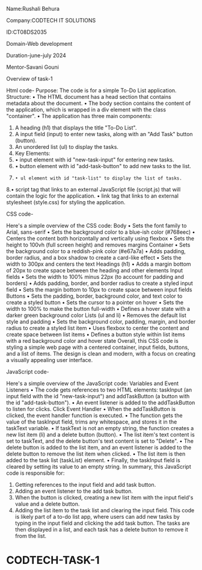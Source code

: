  Name:Rushali Behura
 
 Company:CODTECH IT SOLUTIONS
 
 ID:CT08DS2035
 
 Domain-Web development 
 
 Duration-june-july 2024
 
 Mentor-Savani Gouni





 
Overview of task-1


Html code- Purpose: The code is for a simple To-Do List application. Structure: • The HTML document has a head section that contains metadata about the document. • The body section contains the content of the application, which is wrapped in a div element with the class "container". • The application has three main components:
1.	A heading (h1) that displays the title "To-Do List".
2.	A input field (input) to enter new tasks, along with an "Add Task" button (button).
3.	An unordered list (ul) to display the tasks.
4.	Key Elements:
5.	 • input element with id "new-task-input" for entering new tasks.
6.	  • button element with id "add-task-button" to add new tasks to the list.
7.	   • ul element with id "task-list" to display the list of tasks.
8.• script tag that links to an external JavaScript file (script.js) that will contain the logic for the application. 
• link tag that links to an external stylesheet (style.css) for styling the application.

CSS code-

Here's a simple overview of the CSS code: Body
• Sets the font family to Arial, sans-serif
• Sets the background color to a blue-ish color (#768eec)
• Centers the content both horizontally and vertically using flexbox
 • Sets the height to 100vh (full screen height) and removes margins Container
• Sets the background color to a reddish-pink color (#e67a7a)
• Adds padding, border radius, and a box shadow to create a card-like effect
• Sets the width to 300px and centers the text Headings (h1)
• Adds a margin bottom of 20px to create space between the heading and other elements Input fields
• Sets the width to 100% minus 22px (to account for padding and borders)
 • Adds padding, border, and border radius to create a styled input field
 • Sets the margin bottom to 10px to create space between input fields Buttons
 • Sets the padding, border, background color, and text color to create a styled button
• Sets the cursor to a pointer on hover
 • Sets the width to 100% to make the button full-width
• Defines a hover state with a darker green background color Lists (ul and li)
• Removes the default list style and padding
• Sets the background color, padding, margin, and border radius to create a styled list item
 • Uses flexbox to center the content and create space between list items
• Defines a button style within list items with a red background color and hover state Overall, this CSS code is styling a simple web page with a centered container, input fields, buttons, and a list of items. The design is clean and modern, with a focus on creating a visually appealing user interface.

JavaScript code-

 Here's a simple overview of the JavaScript code: Variables and Event Listeners
 • The code gets references to two HTML elements: taskInput (an input field with the id "new-task-input") and addTaskButton (a button with the id "add-task-button").
 • An event listener is added to the addTaskButton to listen for clicks. Click Event Handler
 • When the addTaskButton is clicked, the event handler function is executed.
 • The function gets the value of the taskInput field, trims any whitespace, and stores it in the taskText variable. • If taskText is not an empty string, the function creates a new list item (li) and a delete button (button).
 • The list item's text content is set to taskText, and the delete button's text content is set to "Delete".
 • The delete button is added to the list item, and an event listener is added to the delete button to remove the list item when clicked.
 • The list item is then added to the task list (taskList) element. • Finally, the taskInput field is cleared by setting its value to an empty string. In summary, this JavaScript code is responsible for:
1.	Getting references to the input field and add task button.
2.	Adding an event listener to the add task button.
3.	When the button is clicked, creating a new list item with the input field's value and a delete button.
4.	Adding the list item to the task list and clearing the input field. This code is likely part of a to-do list app, where users can add new tasks by typing in the input field and clicking the add task button. The tasks are then displayed in a list, and each task has a delete button to remove it from the list.

# CODTECH-TASK-1
